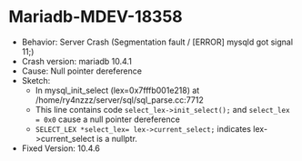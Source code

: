 # Mariadb-MDEV-18358
- Behavior: Server Crash (Segmentation fault / [ERROR] mysqld got signal 11;)
- Crash version: mariadb 10.4.1
- Cause: Null pointer dereference
- Sketch:
    * In mysql_init_select (lex=0x7fffb001e218) at /home/ry4nzzz/server/sql/sql_parse.cc:7712 
    * This line contains code ```select_lex->init_select();``` and ```select_lex = 0x0``` cause a null pointer dereference
    * ```SELECT_LEX *select_lex= lex->current_select;``` indicates lex->current_select is a nullptr. 
- Fixed Version: 10.4.6
